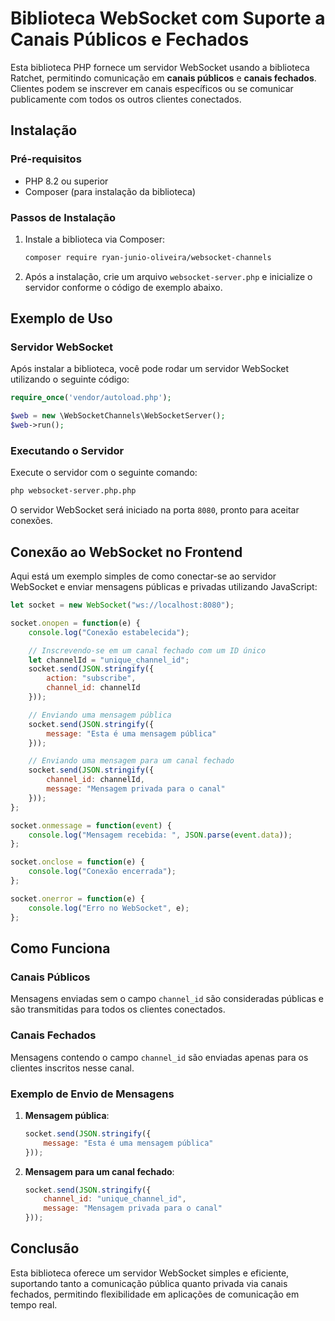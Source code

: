 
# Biblioteca WebSocket com Suporte a Canais Públicos e Fechados

Esta biblioteca PHP fornece um servidor WebSocket usando a biblioteca Ratchet, permitindo comunicação em **canais públicos** e **canais fechados**. Clientes podem se inscrever em canais específicos ou se comunicar publicamente com todos os outros clientes conectados.

## Instalação

### Pré-requisitos

- PHP 8.2 ou superior
- Composer (para instalação da biblioteca)

### Passos de Instalação

1. Instale a biblioteca via Composer:
   ```bash
   composer require ryan-junio-oliveira/websocket-channels
   ```

2. Após a instalação, crie um arquivo `websocket-server.php` e inicialize o servidor conforme o código de exemplo abaixo.

## Exemplo de Uso

### Servidor WebSocket

Após instalar a biblioteca, você pode rodar um servidor WebSocket utilizando o seguinte código:

```php
require_once('vendor/autoload.php');

$web = new \WebSocketChannels\WebSocketServer();
$web->run();
```

### Executando o Servidor

Execute o servidor com o seguinte comando:
```bash
php websocket-server.php.php
```

O servidor WebSocket será iniciado na porta `8080`, pronto para aceitar conexões.

## Conexão ao WebSocket no Frontend

Aqui está um exemplo simples de como conectar-se ao servidor WebSocket e enviar mensagens públicas e privadas utilizando JavaScript:

```js
let socket = new WebSocket("ws://localhost:8080");

socket.onopen = function(e) {
    console.log("Conexão estabelecida");

    // Inscrevendo-se em um canal fechado com um ID único
    let channelId = "unique_channel_id";
    socket.send(JSON.stringify({
        action: "subscribe",
        channel_id: channelId
    }));

    // Enviando uma mensagem pública
    socket.send(JSON.stringify({
        message: "Esta é uma mensagem pública"
    }));

    // Enviando uma mensagem para um canal fechado
    socket.send(JSON.stringify({
        channel_id: channelId,
        message: "Mensagem privada para o canal"
    }));
};

socket.onmessage = function(event) {
    console.log("Mensagem recebida: ", JSON.parse(event.data));
};

socket.onclose = function(e) {
    console.log("Conexão encerrada");
};

socket.onerror = function(e) {
    console.log("Erro no WebSocket", e);
};
```

## Como Funciona

### Canais Públicos

Mensagens enviadas sem o campo `channel_id` são consideradas públicas e são transmitidas para todos os clientes conectados.

### Canais Fechados

Mensagens contendo o campo `channel_id` são enviadas apenas para os clientes inscritos nesse canal.

### Exemplo de Envio de Mensagens

1. **Mensagem pública**:
   ```js
   socket.send(JSON.stringify({
       message: "Esta é uma mensagem pública"
   }));
   ```

2. **Mensagem para um canal fechado**:
   ```js
   socket.send(JSON.stringify({
       channel_id: "unique_channel_id",
       message: "Mensagem privada para o canal"
   }));
   ```

## Conclusão

Esta biblioteca oferece um servidor WebSocket simples e eficiente, suportando tanto a comunicação pública quanto privada via canais fechados, permitindo flexibilidade em aplicações de comunicação em tempo real.

